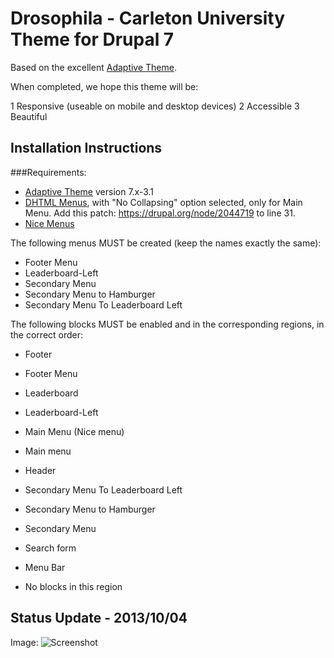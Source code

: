 # Drosophila - Carleton University Theme for Drupal 7

Based on the excellent [Adaptive Theme](https://drupal.org/project/adaptivetheme).

When completed, we hope this theme will be:

  1 Responsive (useable on mobile and desktop devices)
  2 Accessible
  3 Beautiful 

## Installation Instructions

###Requirements:

* [Adaptive Theme](https://drupal.org/project/adaptivetheme) version 7.x-3.1
* [DHTML Menus](https://drupal.org/project/dhtml_menu), with "No Collapsing" option selected, only for Main Menu. Add this patch: https://drupal.org/node/2044719 to line 31.
* [Nice Menus](https://drupal.org/project/nice_menus)

The following menus MUST be created (keep the names exactly the same): 

- Footer Menu
- Leaderboard-Left
- Secondary Menu
- Secondary Menu to Hamburger
- Secondary Menu To Leaderboard Left

The following blocks MUST be enabled and in the corresponding regions, in the correct order: 

- Footer
 - Footer Menu 

- Leaderboard 
 - Leaderboard-Left    
 - Main Menu (Nice menu)
 - Main menu   

- Header
 - Secondary Menu To Leaderboard Left  
 - Secondary Menu to Hamburger 
 - Secondary Menu   
 - Search form 

- Menu Bar
 - No blocks in this region

## Status Update - 2013/10/04

Image: ![Screenshot](http://i.imgur.com/PDJ9ddK.png?1)
